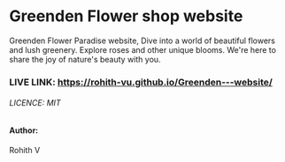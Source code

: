 # Greenden Flower shop website

 Greenden Flower Paradise website, Dive into a world of beautiful flowers and lush greenery. Explore roses and other unique blooms. We're here to share the joy of nature's beauty with you.

 ### LIVE LINK: https://rohith-vu.github.io/Greenden---website/

 ###### LICENCE: MIT

 #### Author:
Rohith V